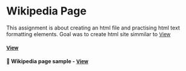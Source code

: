 
# Wikipedia Page

This assignment is about creating an html file and practising html text formatting elements. Goal was to create html site simmilar to <a href=" https://en.wikipedia.org/wiki/Richard_Gere" style="font-size:small;">View</a><h4>




<a href="https://www.wiki-calendar.com/wp-content/uploads/2023/09/2024-Calendar.png" style="font-size:small;">View</a><h4>




<h4>🔹 Wikipedia page sample - <a href="https://simonakom.github.io/wikipedia-page/richard-gere.html" style="font-size:small;">View</a><h4>
